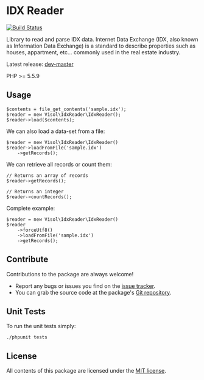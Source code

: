 IDX Reader
==========

[![Build Status](https://travis-ci.org/visol/idx-reader.svg?branch=1.1.0)](https://travis-ci.org/visol/idx-reader)

Library to read and parse IDX data. Internet Data Exchange (IDX, also known as Information Data Exchange) is a standard to describe properties such as houses, appartment, etc... commonly used in the real estate industry.

Latest release: [dev-master](https://packagist.org/packages/visol/idx-reader#dev-master)

PHP >= 5.5.9

Usage
-----

    $contents = file_get_contents('sample.idx');
    $reader = new Visol\IdxReader\IdxReader();
    $reader->load($contents);

We can also load a data-set from a file:

    $reader = new Visol\IdxReader\IdxReader()
    $reader->loadFromFile('sample.idx')
        ->getRecords();


We can retrieve all records or count them:

    // Returns an array of records
    $reader->getRecords();

    // Returns an integer
    $reader->countRecords();

Complete example:

    $reader = new Visol\IdxReader\IdxReader()
    $reader
        ->forceUtf8()
        ->loadFromFile('sample.idx')
        ->getRecords();

Contribute
----------

Contributions to the package are always welcome!

* Report any bugs or issues you find on the [issue tracker].
* You can grab the source code at the package's [Git repository].

Unit Tests
----------

To run the unit tests simply:

```
./phpunit tests
```

License
-------

All contents of this package are licensed under the [MIT license].

[Composer]: https://getcomposer.org
[issue tracker]: https://github.com/visol/idx-reader
[Git repository]: https://github.com/visol/idx-reader
[MIT license]: LICENSE
[`IdxReader`]: src/IdxReader.php
